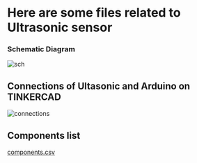 # Here are some files related to Ultrasonic sensor
### Schematic Diagram
![sch](https://user-images.githubusercontent.com/72257400/148653296-28868361-82ee-4009-8755-e39a80add0ba.png)


## Connections of Ultasonic and Arduino on TINKERCAD
![connections](https://user-images.githubusercontent.com/72257400/148653334-5fe704a9-f88b-407d-b861-cc14c95ec4b1.png)

## Components list
[components.csv](https://github.com/yatharthagr7/Electronics/files/7833655/components.csv)


